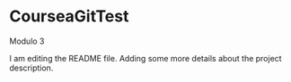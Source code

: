 # CourseaGitTest
Modulo 3

I am editing the README file. Adding some more details about the project description.

